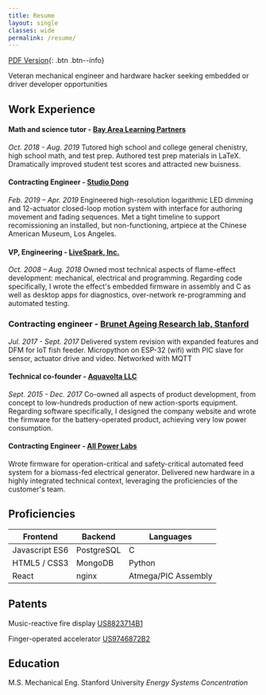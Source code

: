 ```yaml
---
title: Resume
layout: single
classes: wide
permalink: /resume/
---
```

[PDF Version](/assets/resume_2020.7.pdf){: .btn .btn--info}

Veteran mechanical engineer and hardware hacker seeking embedded or driver developer opportunities

## Work Experience
#### Math and science tutor - [Bay Area Learning Partners](http://bayarealearningpartners.com)
*Oct. 2018 - Aug. 2019*
Tutored high school and college general chenistry, high school math, and test prep.  Authored test prep materials in LaTeX. Dramatically improved student test scores and attracted new buisness. 

#### Contracting Engineer - [Studio Dong](https://www.studiodong.com/lightscapes)
*Feb. 2019 – Apr. 2019*
Engineered high-resolution logarithmic LED dimming and 12-actuator closed-loop motion system with interface for authoring movement and fading sequences. Met a tight timeline to support recomissioning an installed, but non-functioning, artpiece at the Chinese American Museum, Los Angeles. 

#### VP, Engineering - [LiveSpark, Inc.](https://www.livesparkfire.com)
*Oct. 2008 – Aug. 2018*
Owned most technical aspects of flame-effect development: mechanical, electrical and programming. Regarding code specifically, I wrote the effect's embedded firmware in assembly and C as well as desktop apps for diagnostics, over-network re-programming and automated testing.

### Contracting engineer - [Brunet Ageing Research lab, Stanford](https://web.stanford.edu/group/brunet/)
*Jul. 2017 - Sept. 2017*
Delivered system revision with expanded features and DFM for IoT fish feeder.  Micropython on ESP-32 (wifi) with PIC slave for sensor, actuator drive and video.  Networked with MQTT

#### Technical co-founder - [Aquavolta LLC](http://aquavolta-archive.weebly.com)
*Sept. 2015 - Dec. 2017*
Co-owned all aspects of product development, from concept to low-hundreds production of new action-sports equipment. Regarding software specifically, I designed the company website and wrote the firmware for the battery-operated product, achieving very low power consumption.

#### Contracting Engineer - [All Power Labs](http://allpowerlabs.com)
Wrote firmware for operation-critical and safety-critical automated feed system for a biomass-fed electrical generator. Delivered new hardware in a highly integrated technical context, leveraging the proficiencies of the customer's team. 

## Proficiencies

| Frontend | Backend | Languages |
| -------- | ------- | --------- |
| Javascript ES6 | PostgreSQL | C |
| HTML5 / CSS3 | MongoDB | Python |
| React | nginx | Atmega/PIC Assembly |

## Patents
Music-reactive fire display
[US8823714B1](https://patents.google.com/patent/US8823714?oq=US8823714B1)

Finger-operated accelerator
[US9746872B2](https://patents.google.com/patent/US9746872B2/en?oq=US9746872B2)

## Education
M.S. Mechanical Eng. 
Stanford University
*Energy Systems Concentration*